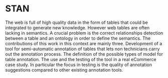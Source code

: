 # STAN

The web is full of high quality data in the form of tables that could be integrated to generate new knowledge. However web tables are often lacking in semantics. A crucial problem is the correct relationships detection between a table and an ontology in order to define the semantics. The contributions of this work in this context are mainly three. Development of a tool for semi-automatic annotation of tables that lets non technicians carry out the annotation process. The definition of the possible types of model for table annotation. The use and the testing of the tool in a real eCommerce case study. In particular the focus in testing is the quality of annotation suggestions compared to other existing annotation tools. 
